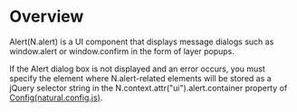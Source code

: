 Overview
===

Alert(N.alert) is a UI component that displays message dialogs such as window.alert or window.confirm in the form of layer popups.
<p class="alert">If the Alert dialog box is not displayed and an error occurs, you must specify the element where N.alert-related elements will be stored as a jQuery selector string in the N.context.attr("ui").alert.container property of <a href="?page=html/naturaljs/refr/refr0102.html">Config(natural.config.js)</a>.</p>